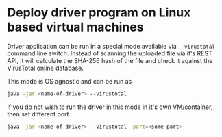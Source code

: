 Deploy driver program on Linux based virtual machines 
=====================================================

Driver application can be run in a special mode available via `--virustotal` command line switch.
Instead of scanning the uploaded file via it's REST API, it will calculate the SHA-256 hash of the 
file and check it against the VirusTotal online database.

This mode is OS agnostic and can be run as
```bash
java -jar <name-of-driver> --virustotal
```

If you do not wish to run the driver in this mode in it's own VM/container, then set different port. 

```bash
java -jar <name-of-driver> --virustotal -port=<some-port>
```
